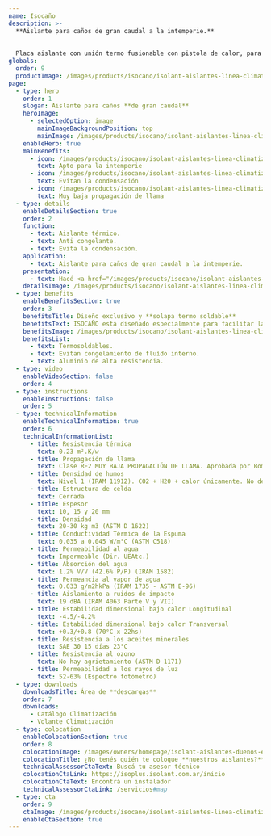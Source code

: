 ```yaml
---
name: Isocaño
description: >-
  **Aislante para caños de gran caudal a la intemperie.**
  
  
  Placa aislante con unión termo fusionable con pistola de calor, para abrazar y aislar caños de gran caudal.
globals:
  order: 9
  productImage: /images/products/isocano/isolant-aislantes-linea-climatizacion-isocano-producto-rollo.png
page:
  - type: hero
    order: 1
    slogan: Aislante para caños **de gran caudal**
    heroImage:
      - selectedOption: image
        mainImageBackgroundPosition: top
        mainImage: /images/products/isocano/isolant-aislantes-linea-climatizacion-isocano-imagen-principal.jpg
    enableHero: true
    mainBenefits:
      - icon: /images/products/isocano/isolant-aislantes-linea-climatizacion-isocano-beneficio-1.svg
        text: Apto para la intemperie
      - icon: /images/products/isocano/isolant-aislantes-linea-climatizacion-isocano-beneficio-2.svg
        text: Evitan la condensación
      - icon: /images/products/isocano/isolant-aislantes-linea-climatizacion-isocano-beneficio-3.svg
        text: Muy baja propagación de llama
  - type: details
    enableDetailsSection: true
    order: 2
    function:
      - text: Aislante térmico.
      - text: Anti congelante.
      - text: Evita la condensación.
    application:
      - text: Aislante para caños de gran caudal a la intemperie.
    presentation:
      - text: Hacé <a href="/images/products/isocano/isolant-aislantes-linea-climatizacion-isocano-presentaciones.webp" target="_blank" rel="noopener noreferrer" class="font-bold">click acá</a> para ver todas las presentaciones disponibles
    detailsImage: /images/products/isocano/isolant-aislantes-linea-climatizacion-isocano-imagen-detalle.jpg
  - type: benefits
    enableBenefitsSection: true
    order: 3
    benefitsTitle: Diseño exclusivo y **solapa termo soldable**
    benefitsText: ISOCAÑO está diseñado especialmente para facilitar la colocación del mismo "abrazando" caños de gran caudal. Ya viene en forma de placa, con un rebaje en su lateral, para termo soldar con pistola de calor. Luego se sugiere la utilización de una cinta de aluminio apta intemperie para garantizar una unión sin filtraciones de agua ni UV.<br /><br />Además su diseño con una cara acanalada hace que al "abrazar" el caño, el material no tienda a volver sobre sí mismo, sino que complete una aislación perfecta. 
    benefitsImage: /images/products/isocano/isolant-aislantes-linea-climatizacion-isocano-beneficio-exclusivo.jpg
    benefitsList:
      - text: Termosoldables.
      - text: Evitan congelamiento de fluído interno.
      - text: Aluminio de alta resistencia.
  - type: video
    enableVideoSection: false
    order: 4
  - type: instructions
    enableInstructions: false
    order: 5
  - type: technicalInformation
    enableTechnicalInformation: true
    order: 6
    technicalInformationList:
      - title: Resistencia térmica
        text: 0.23 m².K/w
      - title: Propagación de llama
        text: Clase RE2 MUY BAJA PROPAGACIÓN DE LLAMA. Aprobada por Bomberos Argentina.
      - title: Densidad de humos
        text: Nivel 1 (IRAM 11912). CO2 + H20 + calor únicamente. No desprende gases envenenantes.
      - title: Estructura de celda
        text: Cerrada
      - title: Espesor
        text: 10, 15 y 20 mm
      - title: Densidad
        text: 20-30 kg m3 (ASTM D 1622)
      - title: Conductividad Térmica de la Espuma
        text: 0.035 a 0.045 W/m°C (ASTM C518)
      - title: Permeabilidad al agua
        text: Impermeable (Dir. UEAtc.)
      - title: Absorción del agua
        text: 1.2% V/V (42.6% P/P) (IRAM 1582)
      - title: Permeancia al vapor de agua
        text: 0.033 g/m2hkPa (IRAM 1735 - ASTM E-96)
      - title: Aislamiento a ruidos de impacto
        text: 19 dBA (IRAM 4063 Parte V y VII)
      - title: Estabilidad dimensional bajo calor Longitudinal
        text: -4.5/-4.2%
      - title: Estabilidad dimensional bajo calor Transversal
        text: +0.3/+0.8 (70°C x 22hs)
      - title: Resistencia a los aceites minerales
        text: SAE 30 15 días 23°C
      - title: Resistencia al ozono
        text: No hay agrietamiento (ASTM D 1171)
      - title: Permeabilidad a los rayos de luz
        text: 52-63% (Espectro fotómetro)
  - type: downloads
    downloadsTitle: Área de **descargas**
    order: 7
    downloads:
      - Catálogo Climatización
      - Volante Climatización
  - type: colocation
    enableColocationSection: true
    order: 8
    colocationImage: /images/owners/homepage/isolant-aislantes-duenos-e-inquilinos-isoplus-colocation.jpg
    colocationTitle: ¿No tenés quién te coloque **nuestros aislantes?**
    technicalAssessorCtaText: Buscá tu asesor técnico
    colocationCtaLink: https://isoplus.isolant.com.ar/inicio
    colocationCtaText: Encontrá un instalador
    technicalAssessorCtaLink: /servicios#map
  - type: cta
    order: 9
    ctaImage: /images/products/isocano/isolant-aislantes-linea-climatizacion-isocano-cta.jpg
    enableCtaSection: true
---
```


